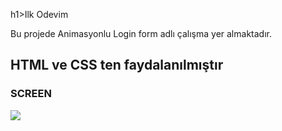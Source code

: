 h1>Ilk Odevim</h1>
 
 Bu projede Animasyonlu Login form adlı çalışma yer almaktadır.

 <h2>HTML ve CSS ten faydalanılmıştır</h2>

 <h3>SCREEN</h3>
 
 
 ![](Screen.gif)